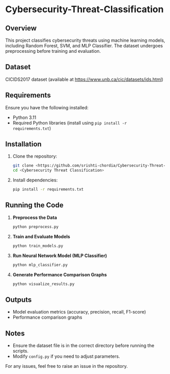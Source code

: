 # Cybersecurity-Threat-Classification

## Overview
This project classifies cybersecurity threats using machine learning models, including Random Forest, SVM, and MLP Classifier. The dataset undergoes preprocessing before training and evaluation.

## Dataset
CICIDS2017 dataset (available at https://www.unb.ca/cic/datasets/ids.html)

## Requirements
Ensure you have the following installed:
- Python 3.11
- Required Python libraries (install using `pip install -r requirements.txt`)

## Installation
1. Clone the repository:
   ```bash
   git clone <https://github.com/srishti-chordia/Cybersecurity-Threat-Classification>
   cd <Cybersecurity Threat Classification>
   ```
2. Install dependencies:
   ```bash
   pip install -r requirements.txt
   ```

## Running the Code
1. **Preprocess the Data**
   ```bash
   python preprocess.py
   ```
2. **Train and Evaluate Models**
   ```bash
   python train_models.py
   ```
3. **Run Neural Network Model (MLP Classifier)**
   ```bash
   python mlp_classifier.py
   ```
4. **Generate Performance Comparison Graphs**
   ```bash
   python visualize_results.py
   ```

## Outputs
- Model evaluation metrics (accuracy, precision, recall, F1-score)
- Performance comparison graphs

## Notes
- Ensure the dataset file is in the correct directory before running the scripts.
- Modify `config.py` if you need to adjust parameters.

For any issues, feel free to raise an issue in the repository.

